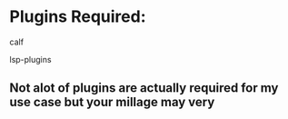 # Plugins Required:

calf 

lsp-plugins

## Not alot of plugins are actually required for my use case but your millage may very
